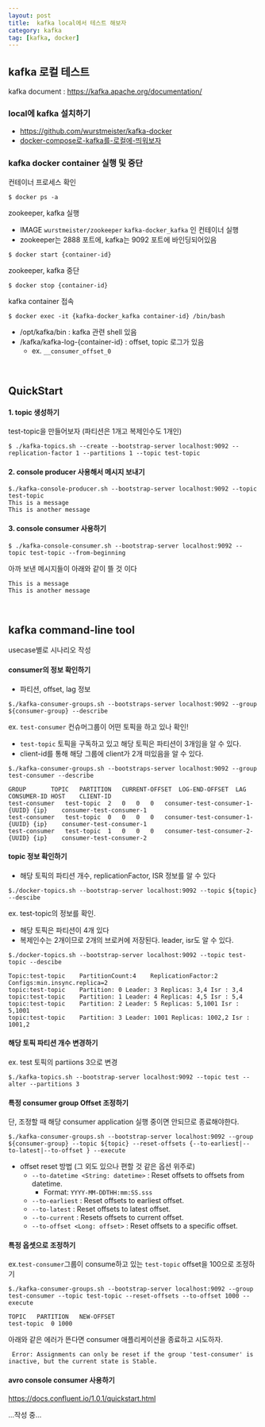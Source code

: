```yaml
---
layout: post
title:  kafka local에서 테스트 해보자
category: kafka
tag: [kafka, docker]
---
```


## kafka 로컬 테스트

kafka document : https://kafka.apache.org/documentation/



### local에 kafka 설치하기

* https://github.com/wurstmeister/kafka-docker
*  [docker-compose로-kafka를-로컬에-띄워보자](http://www.kwangsiklee.com/2017/03/docker-compose로-kafka를-로컬에-띄워보자/)



### kafka docker container 실행 및 중단

컨테이너 프로세스 확인

```shell
$ docker ps -a
```



zookeeper, kafka 실행

- IMAGE `wurstmeister/zookeeper` `kafka-docker_kafka` 인 컨테이너 실행
- zookeeper는 2888 포트에, kafka는 9092 포트에 바인딩되어있음

```shell
$ docker start {container-id}
```



zookeeper, kafka 중단

```shell
$ docker stop {container-id}
```



kafka container 접속

```shell
$ docker exec -it {kafka-docker_kafka container-id} /bin/bash
```

* /opt/kafka/bin : kafka 관련 shell 있음
* /kafka/kafka-log-{container-id} : offset, topic 로그가 있음
  * ex. `__consumer_offset_0`


<br>


## QuickStart

#### 1. topic 생성하기

test-topic을 만들어보자 (파티션은 1개고 복제인수도 1개인)

```shell
$ ./kafka-topics.sh --create --bootstrap-server localhost:9092 --replication-factor 1 --partitions 1 --topic test-topic
```



#### 2. console producer 사용해서 메시지 보내기

```shell
$./kafka-console-producer.sh --bootstrap-server localhost:9092 --topic test-topic
This is a message
This is another message
```



#### 3. console consumer 사용하기

```shell
$ ./kafka-console-consumer.sh --bootstrap-server localhost:9092 --topic test-topic --from-beginning
```

아까 보낸 메시지들이 아래와 같이 뜰 것 이다

```
This is a message
This is another message
```


<br>


## kafka command-line tool

usecase별로 시나리오 작성



#### consumer의 정보 확인하기

* 파티션, offset, lag 정보

```shell
$./kafka-consumer-groups.sh --bootstraps-server localhost:9092 --group ${consumer-group} --describe
```



ex. `test-consumer` 컨슈머그룹이 어떤 토픽을 하고 있나 확인!

* `test-topic` 토픽을 구독하고 있고 해당 토픽은 파티션이 3개임을 알 수 있다.
* client-id를 통해 해당 그룹에 client가 2개 떠있음을 알 수 있다.

```shell
$./kafka-consumer-groups.sh --bootstraps-server localhost:9092 --group test-consumer --describe

GROUP		TOPIC	PARTITION	CURRENT-OFFSET	LOG-END-OFFSET	LAG	CONSUMER-ID	HOST	CLIENT-ID
test-consumer	test-topic	2	0	0	0	consumer-test-consumer-1-{UUID}	{ip}	consumer-test-consumer-1
test-consumer	test-topic	0	0	0	0	consumer-test-consumer-1-{UUID}	{ip}	consumer-test-consumer-1
test-consumer	test-topic	1	0	0	0	consumer-test-consumer-2-{UUID}	{ip}	consumer-test-consumer-2
```





#### topic 정보 확인하기

* 해당 토픽의 파티션 개수, replicationFactor, ISR 정보를 알 수 있다

```shell
$./docker-topics.sh --bootstrap-server localhost:9092 --topic ${topic} --descibe
```



ex. test-topic의 정보를 확인.

* 해당 토픽은 파티션이 4개 있다
* 복제인수는 2개이므로 2개의 브로커에 저장된다. leader, isr도 알 수 있다.

```shell
$./docker-topics.sh --bootstrap-server localhost:9092 --topic test-topic --descibe

Topic:test-topic	PartitionCount:4	ReplicationFactor:2	Configs:min.insync.replica=2
topic:test-topic	Partition: 0 Leader: 3 Replicas: 3,4 Isr : 3,4
topic:test-topic	Partition: 1 Leader: 4 Replicas: 4,5 Isr : 5,4
topic:test-topic	Partition: 2 Leader: 5 Replicas: 5,1001 Isr : 5,1001
topic:test-topic	Partition: 3 Leader: 1001 Replicas: 1002,2 Isr : 1001,2
```

#### 해당 토픽 파티션 개수 변경하기
ex. test 토픽의 partiions 3으로 변경
```shell
$./kafka-topics.sh --bootstrap-server localhost:9092 --topic test --alter --partitions 3
```


#### 특정 consumer group Offset 조정하기
단, 조정할 때 해당 consumer application 실행 중이면 안되므로 종료해야한다.
```shell
$./kafka-consumer-groups.sh --bootstrap-server localhost:9092 --group ${consumer-group} --topic ${topic} --reset-offsets {--to-earliest|--to-latest|--to-offset } --execute
```

* offset reset 방법 (그 외도 있으나 편할 것 같은 옵션 위주로)
  - `--to-datetime <String: datetime>` : Reset offsets to offsets from datetime. 
    - Format: `YYYY-MM-DDTHH:mm:SS.sss`
  - `--to-earliest` : Reset offsets to earliest offset.
  - `--to-latest` : Reset offsets to latest offset.
  - `--to-current` : Resets offsets to current offset.
  - `--to-offset <Long: offset>` : Reset offsets to a specific offset.



#### 특정 옵셋으로 조정하기

ex.`test-consumer`그룹이 consume하고 있는 `test-topic` offset을 100으로 조정하기

```shell
$./kafka-consumer-groups.sh --bootstrap-server localhost:9092 --group test-consumer --topic test-topic --reset-offsets --to-offset 1000 --execute

TOPIC	PARTITION	NEW-OFFSET
test-topic	0 1000
```

아래와 같은 에러가 뜬다면 consumer 애플리케이션을 종료하고 시도하자.
```
 Error: Assignments can only be reset if the group 'test-consumer' is inactive, but the current state is Stable.
```

#### avro console consumer 사용하기

https://docs.confluent.io/1.0.1/quickstart.html



...작성 중...




